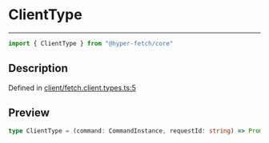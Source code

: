 

# ClientType

<div class="api-docs__separator" data-reactroot="">

---

</div><div class="api-docs__import" data-reactroot="">

```ts
import { ClientType } from "@hyper-fetch/core"
```

</div><div class="api-docs__section">

## Description

</div><div class="api-docs__description"><span class="api-docs__do-not-parse">



</span></div><p class="api-docs__definition">

Defined in [client/fetch.client.types.ts:5](https://github.com/BetterTyped/hyper-fetch/blob/7e232edb/packages/core/src/client/fetch.client.types.ts#L5)

</p><div class="api-docs__section">

## Preview

</div><div class="api-docs__preview type single">

```ts
type ClientType = (command: CommandInstance, requestId: string) => Promise<ClientResponseType<any, any>>;
```

</div>